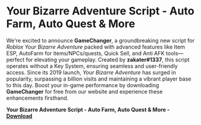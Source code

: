 <h1>Your Bizarre Adventure Script - Auto Farm, Auto Quest & More</h1>

We're excited to announce **GameChanger**, a groundbreaking new script for *Roblox Your Bizarre Adventure* packed with advanced features like Item ESP, AutoFarm for items/NPCs/quests, Quick Sell, and Anti AFK tools—perfect for elevating your gameplay. Created by **zakater#1337**, this script operates without a Key System, ensuring seamless and user-friendly access. Since its 2019 launch, *Your Bizarre Adventure* has surged in popularity, surpassing a billion visits and maintaining a vibrant player base to this day. Boost your in-game performance by downloading **GameChanger** for free from our website and experience these enhancements firsthand.

**Your Bizarre Adventure Script - Auto Farm, Auto Quest &amp; More - [Download](https://www.dlgram.com/public/files/api.php?shortened=kx6oqU)**


